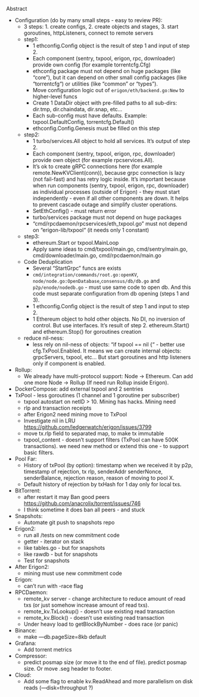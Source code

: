 Abstract


- Configuration (do by many small steps - easy to review PR):
  - 3 steps: 1. create configs, 2. create objects and stages, 3. start goroutines, httpListeners, connect to remote servers
  - step1:
      - 1 ethconfig.Config object is the result of step 1 and input of step 2.
      - Each component (sentry, txpool, erigon, rpc, downloader) provide own config (for example torrentcfg.Cfg)
      - ethconfig package must not depend on huge packages (like “core”), but it can depend on other small config packages (like “torrentcfg“) or utilities (like “common” or “types”).
      - Move configuration logic out of `erigon/eth/backend.go:New` to higher-level funcs
      - Create 1 DataDir object with pre-filled paths to all sub-dirs: dir.tmp, dir.chaindata, dir.snap, etc…
      - Each sub-config must have defaults. Example: txpool.DefaultConfig, torrentcfg.Default()
      - ethconfig.Config.Genesis must be filled on this step
  - step2:
      - 1 turbo/services.All object to hold all services. It’s output of step 2.
      - Each component (sentry, txpool, erigon, rpc, downloader) provide own object (for example rpcservices.All).
      - It’s ok to create gRPC connections here (for example remote.NewKVClient(conn)), because grpc connection is lazy (not fail-fast) and has retry logic inside. It’s important because when run components (sentry, txpool, erigon, rpc, downloader) as individual processes (outside of Erigon) - they must start independently - even if all other components are down. It helps to prevent cascade outage and simplify cluster operations.
      - SetEthConfig() - must return error
      - turbo/services package must not depend on huge packages
      - “cmd/rpcdaemon/rpcservices/eth_txpool.go” must not depend on “erigon-lib/txpool“ (it needs only 1 constant)
  - step3:
      - ethereum.Start or txpool.MainLoop
      - Apply same ideas to cmd/txpool/main.go, cmd/sentry/main.go, cmd/downloader/main.go, cmd/rpcdaemon/main.go
  - Code Deduplication
      - Several “StartGrpc” funcs are exists
      - `cmd/integration/commands/root.go:openKV`, `node/node.go:OpenDatabase`,`consensus/db/db.go` and `p2p/enode/nodedb.go` - must use same code to open db. And this code must separate configuration from db opening (steps 1 and 3).
      - 1 ethconfig.Config object is the result of step 1 and input to step 2.
      - 1 Ethereum object to hold other objects. No DI, no inversion of control. But use interfaces. It’s result of step 2. ethereum.Start() and ethereum.Stop() for goroutines creation
  - reduce nil-ness:
      - less rely on nil-ness of objects: “if txpool == nil {“ - better use cfg.TxPool.Enabled. It means we can create internal objects: grpcServers, txpool, etc… But start goroutines and http listeners only if component is enabled.
- Rollup:
    - We already have multi-protocol support: Node -> Ethereum. Can add one more Node -> Rollup (If need run Rollup inside Erigon).
- DockerCompose: add external txpool and 2 sentries
- TxPool - less goroutines (1 channel and 1 goroutine per subscriber)
    - txpool autostart on netID > 10. Mining has hacks. Mining need
    - rlp and transaction receipts
    - after Erigon2 need mining move to TxPool
    - Investigate nil in LRU https://github.com/ledgerwatch/erigon/issues/3799
    - move tx.rlp field to separated map, to make tx immutable
    - txpool_content - doesn’t support filters (TxPool can have 500K transactions). we need new method or extend this one - to support basic filters.
- Pool Far:
    - History of txPool (by option): timestamp when we received it by p2p, timestamp of rejection, tx rlp, senderAddr senderNonce, senderBalance, rejection reason, reason of moving to pool X.
    - Default history of rejection by txHash for 1 day only for local txs.
- BitTorrent:
    - after restart it may Ban good peers https://github.com/anacrolix/torrent/issues/746
    - I think sometime it does ban all peers - and stuck
- Snapshots:
    - Automate git push to snapshots repo
- Erigon2:
    - run all /tests on new commitment code
    - getter - iterator on stack
    - like tables.go - but for snapshots
    - like rawdb - but for snapshots
    - Test for snapshots
- After Erigon2:
    - mining must use new commitment code
- Erigon:
    - can’t run with -race flag
- RPCDaemon:
    - remote_kv server - change architecture to reduce amount of read txs (or just somehow increase amount of read txs).
    - remote_kv.TxLookup() - doesn’t use existing read transaction
    - remote_kv.Block() - doesn’t use existing read transaction
    - Under heavy load to getBlockByNumber - does race (or panic)
- Binance:
    - make —db.pageSize=8kb default
- Grafana:
    - Add torrent metrics
- Compressor:
    - predict posmap size (or move it to the end of file). predict posmap size. Or move .seg header to footer.
- Cloud:
    - Add some flag to enable kv.ReadAhead and more parallelism on disk reads (—disk=throughput ?)
